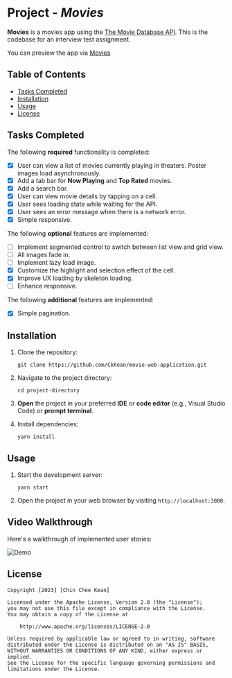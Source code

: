 # Project - *Movies*

**Movies** is a movies app using the [The Movie Database API](https://developers.themoviedb.org/3). This is the codebase for an interview test assignment.

You can preview the app via [Movies](https://ckkean.github.io/movies/)

## Table of Contents

- [Tasks Completed](#tasks-completed)
- [Installation](#installation)
- [Usage](#usage)
- [License](#license)

## Tasks Completed

The following **required** functionality is completed:
- [x] User can view a list of movies currently playing in theaters. Poster images load asynchronously.
- [x] Add a tab bar for **Now Playing** and **Top Rated** movies.
- [x] Add a search bar.
- [x] User can view movie details by tapping on a cell.
- [x] User sees loading state while waiting for the API.
- [x] User sees an error message when there is a network error.
- [x] Simple responsive.

The following **optional** features are implemented:

- [ ] Implement segmented control to switch between list view and grid view.
- [ ] All images fade in.
- [ ] Implement lazy load image.
- [x] Customize the highlight and selection effect of the cell.
- [x] Improve UX loading by skeleton loading.
- [ ] Enhance responsive.

The following **additional** features are implemented:

- [x] Simple pagination.

## Installation

1. Clone the repository:
   ```
   git clone https://github.com/CkKean/movie-web-application.git
   ```
2. Navigate to the project directory:
   ```
   cd project-directory
   ```
3. **Open** the project in your preferred **IDE** or **code editor** (e.g., Visual Studio Code) or **prompt terminal**.

4. Install dependencies:
   ```
   yarn install
   ```

## Usage

1. Start the development server:
   ```
   yarn start
   ```
2. Open the project in your web browser by visiting `http://localhost:3000`.


## Video Walkthrough

Here's a walkthrough of implemented user stories:

![Demo](./public/demo.gif)

## License

    Copyright [2023] [Chin Chee Kean]

    Licensed under the Apache License, Version 2.0 (the "License");
    you may not use this file except in compliance with the License.
    You may obtain a copy of the License at

        http://www.apache.org/licenses/LICENSE-2.0

    Unless required by applicable law or agreed to in writing, software
    distributed under the License is distributed on an "AS IS" BASIS,
    WITHOUT WARRANTIES OR CONDITIONS OF ANY KIND, either express or implied.
    See the License for the specific language governing permissions and
    limitations under the License.

